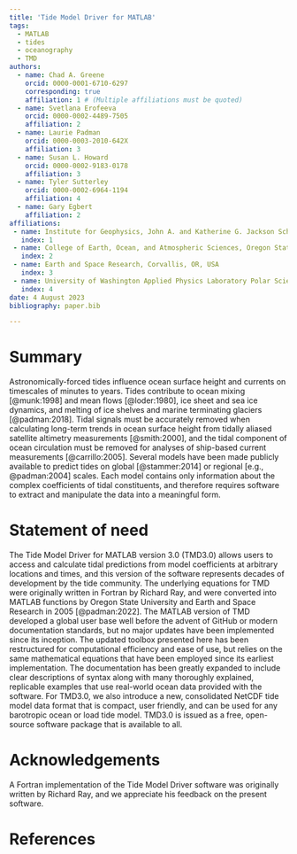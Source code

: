 ```yaml
---
title: 'Tide Model Driver for MATLAB'
tags:
  - MATLAB
  - tides
  - oceanography
  - TMD
authors:
  - name: Chad A. Greene
    orcid: 0000-0001-6710-6297 
    corresponding: true
    affiliation: 1 # (Multiple affiliations must be quoted)
  - name: Svetlana Erofeeva
    orcid: 0000-0002-4489-7505 
    affiliation: 2
  - name: Laurie Padman
    orcid: 0000-0003-2010-642X
    affiliation: 3
  - name: Susan L. Howard
    orcid: 0000-0002-9183-0178 
    affiliation: 3
  - name: Tyler Sutterley
    orcid: 0000-0002-6964-1194  
    affiliation: 4
  - name: Gary Egbert
    affiliation: 2
affiliations:
 - name: Institute for Geophysics, John A. and Katherine G. Jackson School of Geosciences, University of Texas at Austin, Austin, TX, USA
   index: 1 
 - name: College of Earth, Ocean, and Atmospheric Sciences, Oregon State University, Corvallis, OR, USA
   index: 2
 - name: Earth and Space Research, Corvallis, OR, USA
   index: 3
 - name: University of Washington Applied Physics Laboratory Polar Science Center, Seattle, WA, 98122, USA
   index: 4
date: 4 August 2023
bibliography: paper.bib

---
```


# Summary

Astronomically-forced tides influence ocean surface height and currents on timescales of minutes to years. Tides contribute to ocean mixing [@munk:1998] and mean flows [@loder:1980], ice sheet and sea ice dynamics, and melting of ice shelves and marine terminating glaciers [@padman:2018]. Tidal signals must be accurately removed when calculating long-term trends in ocean surface height from tidally aliased satellite altimetry measurements [@smith:2000], and the tidal component of ocean circulation must be removed for analyses of ship-based current measurements [@carrillo:2005]. Several models have been made publicly available to predict tides on global [@stammer:2014] or regional [e.g., @padman:2004] scales. Each model contains only information about the complex coefficients of tidal constituents, and therefore requires software to extract and manipulate the data into a meaningful form.  

# Statement of need
The Tide Model Driver for MATLAB version 3.0 (TMD3.0) allows users to access and calculate tidal predictions from model coefficients at arbitrary locations and times, and this version of the software represents decades of development by the tide community. The underlying equations for TMD were originally written in Fortran by Richard Ray, and were converted into MATLAB functions by Oregon State University and Earth and Space Research in 2005 [@padman:2022]. The MATLAB version of TMD developed a global user base well before the advent of GitHub or modern documentation standards, but no major updates have been implemented since its inception. The updated toolbox presented here has been restructured for computational efficiency and ease of use, but relies on the same mathematical equations that have been employed since its earliest implementation. The documentation has been greatly expanded to include clear descriptions of syntax along with many thoroughly explained, replicable examples that use real-world ocean data provided with the software. For TMD3.0, we also introduce a new, consolidated NetCDF tide model data format that is compact, user friendly, and can be used for any barotropic ocean or load tide model. TMD3.0 is issued as a free, open-source software package that is available to all. 

# Acknowledgements

A Fortran implementation of the Tide Model Driver software was originally written by Richard Ray, and we appreciate his feedback on the present software. 

# References
